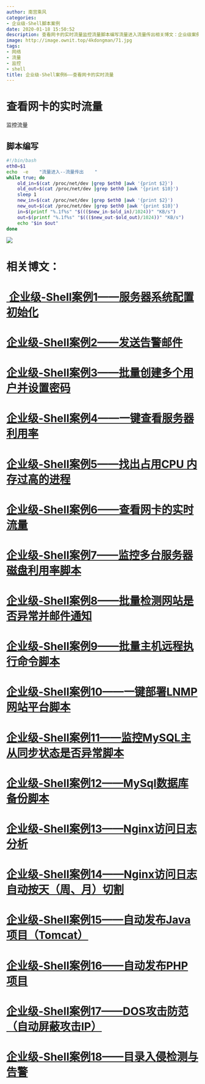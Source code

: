 ```yaml
---
author: 南宫乘风
categories:
- 企业级-Shell脚本案例
date: 2020-01-18 15:50:52
description: 查看网卡的实时流量监控流量脚本编写流量进入流量传出相关博文：企业级案例服务器系统配置初始化企业级案例发送告警邮件企业级案例批量创建多个用户并设置密码企业级案例一键查看服务器利用率企业级案例找出占用内存。。。。。。。
image: http://image.ownit.top/4kdongman/71.jpg
tags:
- 网络
- 流量
- 监控
- shell
title: 企业级-Shell案例6——查看网卡的实时流量
---
```


<!--more-->

# 查看网卡的实时流量

监控流量

## 脚本编写

```bash
#!/bin/bash
eth0=$1
echo  -e    "流量进入--流量传出    "
while true; do
	old_in=$(cat /proc/net/dev |grep $eth0 |awk '{print $2}')
	old_out=$(cat /proc/net/dev |grep $eth0 |awk '{print $10}')
	sleep 1
	new_in=$(cat /proc/net/dev |grep $eth0 |awk '{print $2}')
	new_out=$(cat /proc/net/dev |grep $eth0 |awk '{print $10}')
	in=$(printf "%.1f%s" "$((($new_in-$old_in)/1024))" "KB/s")
	out=$(printf "%.1f%s" "$((($new_out-$old_out)/1024))" "KB/s")
	echo "$in $out"
done
```

![](http://image.ownit.top/csdn/20200118154838985.png)

# 相关博文：

# [ 企业级-Shell案例1——服务器系统配置初始化](https://blog.csdn.net/heian_99/article/details/104027379)

# [企业级-Shell案例2——发送告警邮件](https://blog.csdn.net/heian_99/article/details/104028229)

# [企业级-Shell案例3——批量创建多个用户并设置密码](https://blog.csdn.net/heian_99/article/details/104028407)

# [企业级-Shell案例4——一键查看服务器利用率](https://blog.csdn.net/heian_99/article/details/104028739)

# [企业级-Shell案例5——找出占用CPU 内存过高的进程](https://blog.csdn.net/heian_99/article/details/104030019)

# [企业级-Shell案例6——查看网卡的实时流量](https://blog.csdn.net/heian_99/article/details/104030173)

# [企业级-Shell案例7——监控多台服务器磁盘利用率脚本](https://blog.csdn.net/heian_99/article/details/104031458)

# [企业级-Shell案例8——批量检测网站是否异常并邮件通知](https://blog.csdn.net/heian_99/article/details/104032121)

# [企业级-Shell案例9——批量主机远程执行命令脚本](https://blog.csdn.net/heian_99/article/details/104039706)

# [企业级-Shell案例10——一键部署LNMP网站平台脚本](https://blog.csdn.net/heian_99/article/details/104039886)

# [企业级-Shell案例11——监控MySQL主从同步状态是否异常脚本](https://blog.csdn.net/heian_99/article/details/104040379)

# [企业级-Shell案例12——MySql数据库备份脚本](https://blog.csdn.net/heian_99/article/details/104061077)

# [企业级-Shell案例13——Nginx访问日志分析](https://blog.csdn.net/heian_99/article/details/104061361)

# [企业级-Shell案例14——Nginx访问日志自动按天（周、月）切割](https://blog.csdn.net/heian_99/article/details/104061818)

# [企业级-Shell案例15——自动发布Java项目（Tomcat）](https://blog.csdn.net/heian_99/article/details/104062470)

# [企业级-Shell案例16——自动发布PHP项目](https://blog.csdn.net/heian_99/article/details/104062967)

# [企业级-Shell案例17——DOS攻击防范（自动屏蔽攻击IP）](https://blog.csdn.net/heian_99/article/details/104063402)

# [企业级-Shell案例18——目录入侵检测与告警](https://blog.csdn.net/heian_99/article/details/104063746)